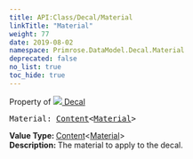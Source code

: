 ```yaml
---
title: API:Class/Decal/Material
linkTitle: "Material"
weight: 77
date: 2019-08-02
namespace: Primrose.DataModel.Decal.Material
deprecated: false
no_list: true
toc_hide: true
---
```

Property of <a href="/docs/api-reference/Class/Decal"><img src="/icons/silk/photo.png"/>&nbsp;Decal</a>
<pre class="method-declaration">
Material: <a class="type" href="/docs/api-reference/Misc/Content">Content</a><<a class="type" href="/docs/api-reference/Asset/Material">Material</a>></pre>
<b>Value Type: </b>
<a class="type" href="/docs/api-reference/Misc/Content">Content</a><<a class="type" href="/docs/api-reference/Asset/Material">Material</a>>
<br/>
<b>Description: </b>
The material to apply to the decal.

